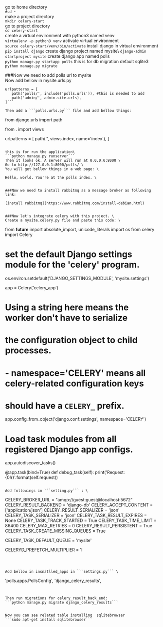 go to home directory \
```#cd ~```    
make a project directory \
```mkdir celery-start```  
go to project directory \
```cd celery-start```   
create a virtual environment with python3 named venv \
```virtualenv -p python3 venv```
activate virtual environment\
```source celery-start/venv/bin/activate```
install django in virtual environment\
```pip install django```
create django project named mysite\ 
```django-admin startproject mysite```
create django app named polls \
```python manage.py startapp polls```
this is for db migration default sqlite3
```python manage.py migrate```

###Now we need to add polls url to mysite\
Now add bellow in mysite.urls.py
```
urlpatterns = [
   path('polls/', include('polls.urls')), #this is needed to add
   path('admin/', admin.site.urls),
]```

Then add a ```polls.urls.py``` file and add bellow things:
```
from django.urls import path

from . import views

urlpatterns = [
   path('', views.index, name='index'),
]
```

this is for run the application\
```python manage.py runserver```
Then it looks ok. A server will run at 0.0.0.0:8000 \
Go to http://127.0.0.1:8000/polls/ \
You will get bellow things in a web page: \

Hello, world. You're at the polls index. \


###Now we need to install rabbitmq as a message broker as following link: 

[install rabbitmq](https://www.rabbitmq.com/install-debian.html)


###Now let's integrate celery with this project. \
Create a mysite.celery.py file and paste this code: \ 

```
from __future__ import absolute_import, unicode_literals
import os
from celery import Celery

# set the default Django settings module for the 'celery' program.
os.environ.setdefault('DJANGO_SETTINGS_MODULE', 'mysite.settings')

app = Celery('celery_app')

# Using a string here means the worker don't have to serialize
# the configuration object to child processes.
# - namespace='CELERY' means all celery-related configuration keys
#   should have a `CELERY_` prefix.
app.config_from_object('django.conf:settings', namespace='CELERY')

# Load task modules from all registered Django app configs.
app.autodiscover_tasks()


@app.task(bind=True)
def debug_task(self):
   print('Request: {0!r}'.format(self.request))
```

Add followings in ```setting.py``` : \

```
CELERY_BROKER_URL = "amqp://guest:guest@localhost:5672"
CELERY_RESULT_BACKEND = 'django-db'
CELERY_ACCEPT_CONTENT = ['application/json']
CELERY_RESULT_SERIALIZER = 'json'
CELERY_TASK_SERIALIZER = 'json'
CELERY_TASK_RESULT_EXPIRES = None
CELERY_TASK_TRACK_STARTED = True
CELERY_TASK_TIME_LIMIT = 86400
CELERY_MAX_RETRIES = 0
CELERY_RESULT_PERSISTENT = True
CELERY_TASK_CREATE_MISSING_QUEUES = True

CELERY_TASK_DEFAULT_QUEUE = 'mysite'

CELERYD_PREFETCH_MULTIPLIER = 1
```



Add bellow in insnatlled_apps in ```settings.py``` \

```
'polls.apps.PollsConfig',
'django_celery_results',
```


Then run migrations for celery_result_back_end:
```python manage.py migrate django_celery_results```


Now you can see related table installing  sqlitebrowser
```sudo apt-get install sqlitebrowser```

